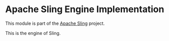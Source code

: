 # Apache Sling Engine Implementation

This module is part of the [Apache Sling](https://sling.apache.org) project.

This is the engine of Sling.
